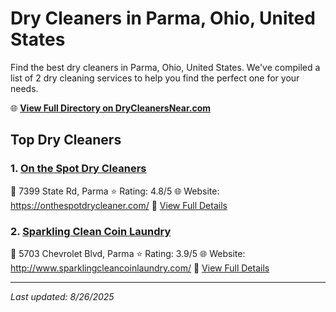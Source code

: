 # Dry Cleaners in Parma, Ohio, United States

Find the best dry cleaners in Parma, Ohio, United States. We've compiled a list of 2 dry cleaning services to help you find the perfect one for your needs.

🌐 **[View Full Directory on DryCleanersNear.com](https://drycleanersnear.com/city/US/Ohio/Parma)**

## Top Dry Cleaners

### 1. [On the Spot Dry Cleaners](https://drycleanersnear.com/dryCleaner/6875b6359b5c02c2ea277cbc/on-the-spot-dry-cleaners)
📍 7399 State Rd, Parma
⭐ Rating: 4.8/5
🌐 Website: https://onthespotdrycleaner.com/
🔗 [View Full Details](https://drycleanersnear.com/dryCleaner/6875b6359b5c02c2ea277cbc/on-the-spot-dry-cleaners)

### 2. [Sparkling Clean Coin Laundry](https://drycleanersnear.com/dryCleaner/6875b6859b5c02c2ea277ff3/sparkling-clean-coin-laundry)
📍 5703 Chevrolet Blvd, Parma
⭐ Rating: 3.9/5
🌐 Website: http://www.sparklingcleancoinlaundry.com/
🔗 [View Full Details](https://drycleanersnear.com/dryCleaner/6875b6859b5c02c2ea277ff3/sparkling-clean-coin-laundry)


---

*Last updated: 8/26/2025*
